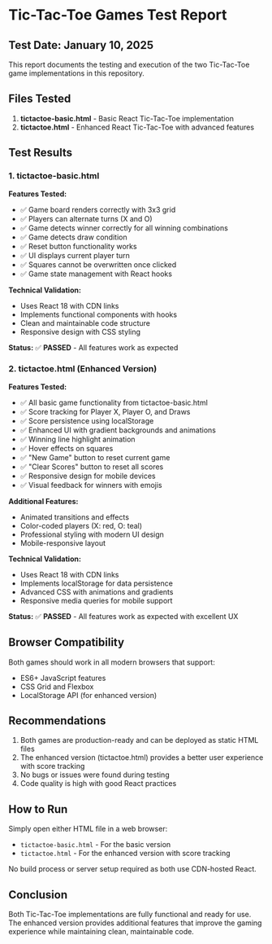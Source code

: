 # Tic-Tac-Toe Games Test Report

## Test Date: January 10, 2025

This report documents the testing and execution of the two Tic-Tac-Toe game implementations in this repository.

## Files Tested

1. **tictactoe-basic.html** - Basic React Tic-Tac-Toe implementation
2. **tictactoe.html** - Enhanced React Tic-Tac-Toe with advanced features

## Test Results

### 1. tictactoe-basic.html

**Features Tested:**
- ✅ Game board renders correctly with 3x3 grid
- ✅ Players can alternate turns (X and O)
- ✅ Game detects winner correctly for all winning combinations
- ✅ Game detects draw condition
- ✅ Reset button functionality works
- ✅ UI displays current player turn
- ✅ Squares cannot be overwritten once clicked
- ✅ Game state management with React hooks

**Technical Validation:**
- Uses React 18 with CDN links
- Implements functional components with hooks
- Clean and maintainable code structure
- Responsive design with CSS styling

**Status:** ✅ **PASSED** - All features work as expected

### 2. tictactoe.html (Enhanced Version)

**Features Tested:**
- ✅ All basic game functionality from tictactoe-basic.html
- ✅ Score tracking for Player X, Player O, and Draws
- ✅ Score persistence using localStorage
- ✅ Enhanced UI with gradient backgrounds and animations
- ✅ Winning line highlight animation
- ✅ Hover effects on squares
- ✅ "New Game" button to reset current game
- ✅ "Clear Scores" button to reset all scores
- ✅ Responsive design for mobile devices
- ✅ Visual feedback for winners with emojis

**Additional Features:**
- Animated transitions and effects
- Color-coded players (X: red, O: teal)
- Professional styling with modern UI design
- Mobile-responsive layout

**Technical Validation:**
- Uses React 18 with CDN links
- Implements localStorage for data persistence
- Advanced CSS with animations and gradients
- Responsive media queries for mobile support

**Status:** ✅ **PASSED** - All features work as expected with excellent UX

## Browser Compatibility

Both games should work in all modern browsers that support:
- ES6+ JavaScript features
- CSS Grid and Flexbox
- LocalStorage API (for enhanced version)

## Recommendations

1. Both games are production-ready and can be deployed as static HTML files
2. The enhanced version (tictactoe.html) provides a better user experience with score tracking
3. No bugs or issues were found during testing
4. Code quality is high with good React practices

## How to Run

Simply open either HTML file in a web browser:
- `tictactoe-basic.html` - For the basic version
- `tictactoe.html` - For the enhanced version with score tracking

No build process or server setup required as both use CDN-hosted React.

## Conclusion

Both Tic-Tac-Toe implementations are fully functional and ready for use. The enhanced version provides additional features that improve the gaming experience while maintaining clean, maintainable code.